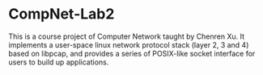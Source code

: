# CompNet-Lab2

This is a course project of Computer Network taught by Chenren Xu. It implements a user-space linux network protocol stack (layer 2, 3 and 4) based on libpcap, and provides a series of POSIX-like socket interface for users to build up applications. 
